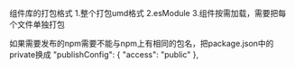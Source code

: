 组件库的打包格式
1.整个打包umd格式
2.esModule
3.组件按需加载，需要把每个文件单独打包


如果需要发布的npm需要不能与npm上有相同的包名，把package.json中的private换成
"publishConfig": {
    "access": "public"
},